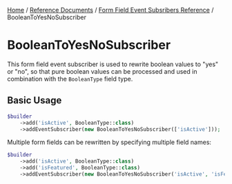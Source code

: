 [Home](../../../README.md) /
[Reference Documents](../../index.md) /
[Form Field Event Subsribers Reference](index.md) /
BooleanToYesNoSubscriber

# BooleanToYesNoSubscriber

This form field event subscriber is used to rewrite boolean values to "yes" or "no", so that pure boolean values can be
processed and used in combination with the `BooleanType` field type.

## Basic Usage

```php
$builder
    ->add('isActive', BooleanType::class)
    ->addEventSubscriber(new BooleanToYesNoSubscriber(['isActive']));
```

Multiple form fields can be rewritten by specifying multiple field names:

```php
$builder
    ->add('isActive', BooleanType::class)
    ->add('isFeatured', BooleanType::class)
    ->addEventSubscriber(new BooleanToYesNoSubscriber('isActive', 'isFeatured'));
```
